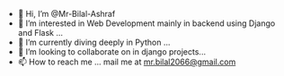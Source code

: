 - 👋 Hi, I’m @Mr-Bilal-Ashraf
- 👀 I’m interested in Web Development mainly in backend using Django and Flask ...
- 🌱 I’m currently diving deeply in Python ...
- 💞️ I’m looking to collaborate on in django projects...
- 📫 How to reach me ...  mail me at mr.bilal2066@gmail.com

<!---
Mr-Bilal-Ashraf/Mr-Bilal-Ashraf is a ✨ special ✨ repository because its `README.md` (this file) appears on your GitHub profile.
You can click the Preview link to take a look at your changes.
--->

